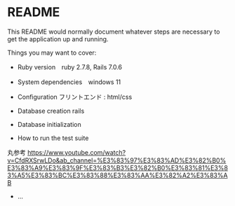 # README

This README would normally document whatever steps are necessary to get the
application up and running.

Things you may want to cover:

* Ruby version　ruby 2.7.8, Rails 7.0.6

* System dependencies　windows 11

* Configuration
  フリントエンド : html/css

* Database creation rails

* Database initialization

* How to run the test suite

丸参考
https://www.youtube.com/watch?v=CfdRXSrwLDo&ab_channel=%E3%83%97%E3%83%AD%E3%82%B0%E3%83%A9%E3%83%9F%E3%83%B3%E3%82%B0%E3%83%81%E3%83%A5%E3%83%BC%E3%83%88%E3%83%AA%E3%82%A2%E3%83%AB

* ...
